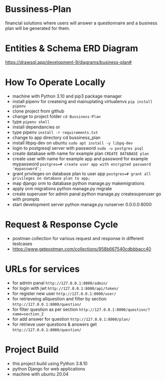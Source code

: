 # Bussiness-Plan
financial solutions where users will answer a questionnaire and a business plan will be generated for them.
# Entities & Schema ERD Diagram 

https://drawsql.app/development-9/diagrams/business-plan#

# How To Operate Locally 

- machine with Python 3.10 and pip3 package manager
- install pipenv for createing and mainuplating virtualenvs `pip install pipenv`
- clone project from github
- change to project folder `cd Bussiness-Plan`
- type `pipenv shell`
- install dependancies or
- type pipenv `install -r requirements.txt`
- change to app directory cd bussiness_plan
- install libpq-dev on ubuntu `sudo apt install -y libpq-dev`
- login to postgresql server with password `sudo -u postgres psql`
- create database with name for example plan `CREATE DATABASE plan`
- create user with name for example app and password for example mypassword `postgres=# create user app with encrypted password 'mypassword';`
- grant privileges on database plan to user app `postgres=# grant all privileges on database plan to app;`
- map django orm to database python manage.py makemigrations
- apply orm migrations python manage.py migrate
- create superuser for admin panal python manage.py createsuperuser go with prompts
- start development server python manage.py runserver 0.0.0.0:8000

# Request & Response Cycle
- postman collection for various request and response in different testcases
- https://www.getpostman.com/collections/958b667540cdbbbacc40
# URLs for services

- for admin panal `http://127.0.0.1:8000/admin/`
- for login with jwt `http://127.0.0.1:8000/api/token/`
- for register new user `http://127.0.0.1:8000/user/` 
- for retrieveing allquestion and filter by section `http://127.0.0.1:8000/question/` 
- for filter question as per section `http://127.0.0.1:8000/question/?name=section_2`
- for add answer for question `http://127.0.0.1:8000/plan/`
- for retrieve user questions & answers get `http://127.0.0.1:8000/question/`

# Project Build
- this project build using Python 3.8.10
- python Django for web applications
- machine with ubuntu 20.04

